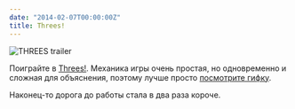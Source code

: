 ```yaml
---
date: "2014-02-07T00:00:00Z"
title: Threes!
---
```


![THREES trailer](/img/posts/threes-phone.jpg)

Поиграйте в [Threes!](http://asherv.com/threes/). Механика игры очень простая, но одновременно и сложная для объяснения, поэтому лучше просто [посмотрите гифку](http://asherv.com/threes/). 

Наконец-то дорога до работы стала в два раза короче.
